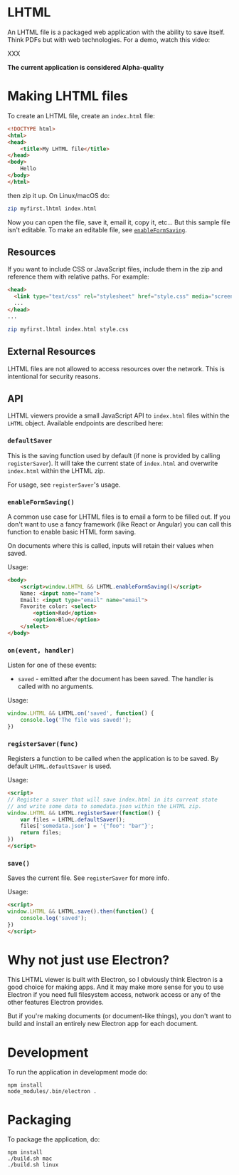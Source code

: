 <!--
Copyright (c) The LHTML team
See LICENSE for details.
-->

# LHTML

An LHTML file is a packaged web application with the ability to save itself.  Think PDFs but with web technologies.  For a demo, watch this video:

XXX

**The current application is considered Alpha-quality**

# Making LHTML files

To create an LHTML file, create an `index.html` file:

```html
<!DOCTYPE html>
<html>
<head>
    <title>My LHTML file</title>
</head>
<body>
    Hello
</body>
</html>
```

then zip it up.  On Linux/macOS do:

```bash
zip myfirst.lhtml index.html
```

Now you can open the file, save it, email it, copy it, etc...  But this sample file isn't editable.  To make an editable file, see [`enableFormSaving`](#enableformsaving).

## Resources

If you want to include CSS or JavaScript files, include them in the zip and reference them with relative paths.  For example:

```html
<head>
  <link type="text/css" rel="stylesheet" href="style.css" media="screen,projection">
  ...
</head>
...
```

```bash
zip myfirst.lhtml index.html style.css
```

## External Resources

LHTML files are not allowed to access resources over the network.  This is intentional for security reasons.

## API

LHTML viewers provide a small JavaScript API to `index.html` files within the `LHTML` object.  Available endpoints are described here:

### `defaultSaver`

This is the saving function used by default (if none is provided by calling `registerSaver`).  It will take the current state of `index.html` and overwrite `index.html` within the LHTML zip.

For usage, see `registerSaver`'s usage.

### `enableFormSaving()`

A common use case for LHTML files is to email a form to be filled out.  If you don't want to use a fancy framework (like React or Angular) you can call this function to enable basic HTML form saving.

On documents where this is called, inputs will retain their values when saved.

Usage:

```html
<body>
    <script>window.LHTML && LHTML.enableFormSaving()</script>
    Name: <input name="name">
    Email: <input type="email" name="email">
    Favorite color: <select>
        <option>Red</option>
        <option>Blue</option>
    </select>
</body>
```

### `on(event, handler)`

Listen for one of these events:

- `saved` - emitted after the document has been saved.  The handler is called with no arguments.

Usage:

```javascript
window.LHTML && LHTML.on('saved', function() {
    console.log('The file was saved!');
})
```

### `registerSaver(func)`

Registers a function to be called when the application is to be saved.  By default `LHTML.defaultSaver` is used.

Usage:

```html
<script>
// Register a saver that will save index.html in its current state
// and write some data to somedata.json within the LHTML zip.
window.LHTML && LHTML.registerSaver(function() {
    var files = LHTML.defaultSaver();
    files['somedata.json'] = '{"foo": "bar"}';
    return files;
})
</script>
```

### `save()`

Saves the current file.  See `registerSaver` for more info.

Usage:

```html
<script>
window.LHTML && LHTML.save().then(function() {
    console.log('saved');
})
</script>
```


# Why not just use Electron?

This LHTML viewer is built with Electron, so I obviously think Electron is a good choice for making apps.  And it may make more sense for you to use Electron if you need full filesystem access, network access or any of the other features Electron provides.

But if you're making documents (or document-like things), you don't want to build and install an entirely new Electron app for each document.


# Development

To run the application in development mode do:

    npm install
    node_modules/.bin/electron .

# Packaging

To package the application, do:

    npm install
    ./build.sh mac
    ./build.sh linux


